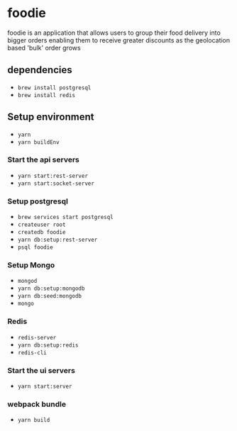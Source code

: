 # foodie

foodie is an application that allows users to group their food delivery into bigger orders enabling them to receive greater discounts as the geolocation based 'bulk' order grows

## dependencies

- `brew install postgresql`
- `brew install redis`

## Setup environment

- `yarn`
- `yarn buildEnv`

### Start the api servers

- `yarn start:rest-server`
- `yarn start:socket-server`

### Setup postgresql

- `brew services start postgresql`
- `createuser root`
- `createdb foodie`
- `yarn db:setup:rest-server`
- `psql foodie`

### Setup Mongo

- `mongod`
- `yarn db:setup:mongodb`
- `yarn db:seed:mongodb`
- `mongo`

### Redis

- `redis-server`
- `yarn db:setup:redis`
- `redis-cli`

### Start the ui servers

- `yarn start:server`

### webpack bundle

- `yarn build`
